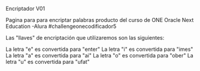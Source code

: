 Encriptador V01

Pagina para para encriptar palabras producto del curso de  ONE Oracle Next Education -Alura 
#challengeonecodificador5  

Las "llaves" de encriptación que utilizaremos son las siguientes:

La letra "e" es convertida para "enter"
La letra "i" es convertida para "imes"
La letra "a" es convertida para "ai"
La letra "o" es convertida para "ober"
La letra "u" es convertida para "ufat"
